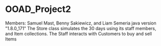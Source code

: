 # OOAD_Project2
Members: Samuel Mast, Benny Sakiewicz, and Liam Semeria
java version "1.8.0_171"
The Store class simulates the 30 days using its staff members, and Item collections.
The Staff interacts with Customers to buy and sell Items